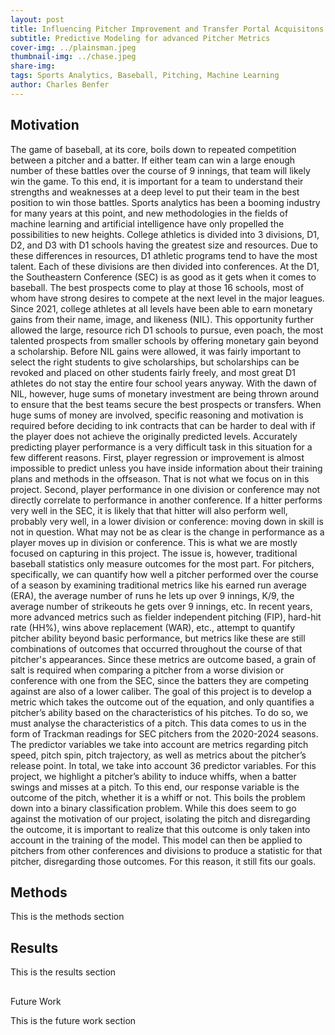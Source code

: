 ```yaml
---
layout: post
title: Influencing Pitcher Improvement and Transfer Portal Acquisitons
subtitle: Predictive Modeling for advanced Pitcher Metrics  
cover-img: ../plainsman.jpeg
thumbnail-img: ../chase.jpeg
share-img:
tags: Sports Analytics, Baseball, Pitching, Machine Learning
author: Charles Benfer
---
```

##  Motivation
The game of baseball, at its core, boils down to repeated competition between a pitcher and a batter. If either team can win a large enough number of these battles over the course of 9 innings, that team will likely win the game. To this end, it is important for a team to understand their strengths and weaknesses at a deep level to put their team in the best position to win those battles. Sports analytics has been a booming industry for many years at this point, and new methodologies in the fields of machine learning and artificial intelligence have only propelled the possibilities to new heights. 
College athletics is divided into 3 divisions, D1, D2, and D3 with D1 schools having the greatest size and resources. Due to these differences in resources, D1 athletic programs tend to have the most talent. Each of these divisions are then divided into conferences. At the D1, the Southeastern Conference (SEC) is as good as it gets when it comes to baseball. The best prospects come to play at those 16 schools, most of whom have strong desires to compete at the next level in the major leagues. Since 2021, college athletes at all levels have been able to earn monetary gains from their name, image, and likeness (NIL). This opportunity further allowed the large, resource rich D1 schools to pursue, even poach, the most talented prospects from smaller schools by offering monetary gain beyond a scholarship. Before NIL gains were allowed, it was fairly important to select the right students to give scholarships, but scholarships can be revoked and placed on other students fairly freely, and most great D1 athletes do not stay the entire four school years anyway. With the dawn of NIL, however, huge sums of monetary investment are being thrown around to ensure that the best teams secure the best prospects or transfers. When huge sums of money are involved, specific reasoning and motivation is required before deciding to ink contracts that can be harder to deal with if the player does not achieve the originally predicted levels. 
Accurately predicting player performance is a very difficult task in this situation for a few different reasons. First, player regression or improvement is almost impossible to predict unless you have inside information about their training plans and methods in the offseason. That is not what we focus on in this project. Second, player performance in one division or conference may not directly correlate to performance in another conference. If a hitter performs very well in the SEC, it is likely that that hitter will also perform well, probably very well, in a lower division or conference: moving down in skill is not in question. What may not be as clear is the change in performance as a player moves up in division or conference. This is what we are mostly focused on capturing in this project. The issue is, however, traditional baseball statistics only measure outcomes for the most part. For pitchers, specifically, we can quantify how well a pitcher performed over the course of a season by examining traditional metrics like his earned run average (ERA), the average number of runs he lets up over 9 innings, K/9, the average number of strikeouts he gets over 9 innings, etc. In recent years, more advanced metrics such as fielder independent pitching (FIP), hard-hit rate (HH%), wins above replacement (WAR), etc., attempt to quantify pitcher ability beyond basic performance, but metrics like these are still combinations of outcomes that occurred throughout the course of that pitcher's appearances. Since these metrics are outcome based, a grain of salt is required when comparing a pitcher from a worse division or conference with one from the SEC, since the batters they are competing against are also of a lower caliber. 
The goal of this project is to develop a metric which takes the outcome out of the equation, and only quantifies a pitcher’s ability based on the characteristics of his pitches. To do so, we must analyse the characteristics of a pitch. This data comes to us in the form of Trackman readings for SEC pitchers from the 2020-2024 seasons. The predictor variables we take into account are metrics regarding pitch speed, pitch spin, pitch trajectory, as well as metrics about the pitcher’s release point. In total, we take into account 36 predictor variables. For this project, we highlight a pitcher’s ability to induce whiffs, when a batter swings and misses at a pitch. To this end, our response variable is the outcome of the pitch, whether it is a whiff or not. This boils the problem down into a binary classification problem. While this does seem to go against the motivation of our project, isolating the pitch and disregarding the outcome, it is important to realize that this outcome is only taken into account in the training of the model. This model can then be applied to pitchers from other conferences and divisions to produce a statistic for that pitcher, disregarding those outcomes. For this reason, it still fits our goals. 

## Methods

This is the methods section

## Results

This is the results section

##

Future Work

This is the future work section

